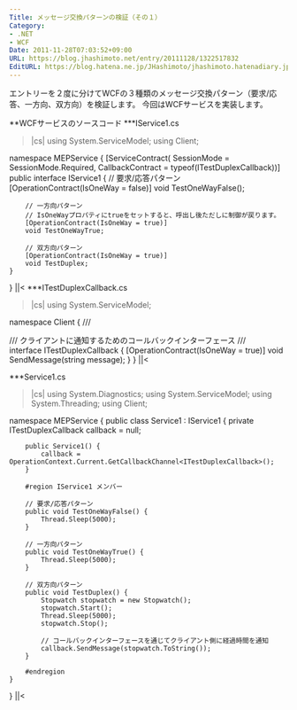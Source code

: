 ```yaml
---
Title: メッセージ交換パターンの検証（その１）
Category:
- .NET
- WCF
Date: 2011-11-28T07:03:52+09:00
URL: https://blog.jhashimoto.net/entry/20111128/1322517832
EditURL: https://blog.hatena.ne.jp/JHashimoto/jhashimoto.hatenadiary.jp/atom/entry/12921228815717257038
---
```


エントリーを２度に分けてWCFの３種類のメッセージ交換パターン（要求/応答、一方向、双方向）を検証します。
今回はWCFサービスを実装します。

**WCFサービスのソースコード
***IService1.cs
>|cs|
using System.ServiceModel;
using Client;

namespace MEPService {
    [ServiceContract(
        SessionMode = SessionMode.Required,
        CallbackContract = typeof(ITestDuplexCallback))]
    public interface IService1 {
        // 要求/応答パターン
        [OperationContract(IsOneWay = false)]
        void TestOneWayFalse();

        // 一方向パターン
        // IsOneWayプロパティにtrueをセットすると、呼出し後ただしに制御が戻ります。
        [OperationContract(IsOneWay = true)]
        void TestOneWayTrue;

        // 双方向パターン
        [OperationContract(IsOneWay = true)]
        void TestDuplex;
    }
}
||<
***ITestDuplexCallback.cs
>|cs|
using System.ServiceModel;

namespace Client {
    /// <summary>
    /// クライアントに通知するためのコールバックインターフェース
    /// </summary>
    interface ITestDuplexCallback {
        [OperationContract(IsOneWay = true)]
        void SendMessage(string message);
    }
}
||<

***Service1.cs
>|cs|
using System.Diagnostics;
using System.ServiceModel;
using System.Threading;
using Client;

namespace MEPService {
    public class Service1 : IService1 {
        private ITestDuplexCallback callback = null;

        public Service1() {
            callback = OperationContext.Current.GetCallbackChannel<ITestDuplexCallback>();
        }

        #region IService1 メンバー

        // 要求/応答パターン
        public void TestOneWayFalse() {
            Thread.Sleep(5000);
        }

        // 一方向パターン
        public void TestOneWayTrue() {
            Thread.Sleep(5000);
        }

        // 双方向パターン
        public void TestDuplex() {
            Stopwatch stopwatch = new Stopwatch();
            stopwatch.Start();
            Thread.Sleep(5000);
            stopwatch.Stop();

            // コールバックインターフェースを通じてクライアント側に経過時間を通知
            callback.SendMessage(stopwatch.ToString());
        }

        #endregion
    }
}
||<
